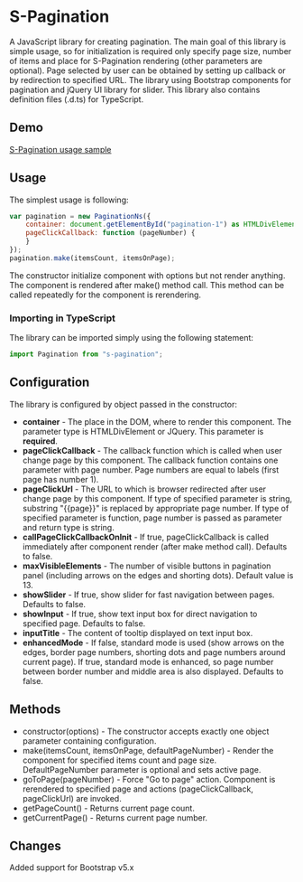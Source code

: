﻿# S-Pagination
A JavaScript library for creating pagination.
The main goal of this library is simple usage, so for initialization is required only specify page size, number of items and place for S-Pagination rendering (other parameters are optional).
Page selected by user can be obtained by setting up callback or by redirection to specified URL.
The library using Bootstrap components for pagination and jQuery UI library for slider.
This library also contains definition files (.d.ts) for TypeScript.

## Demo
[S-Pagination usage sample](https://scalesoft.github.io/s-pagination/)

## Usage
The simplest usage is following:

```JavaScript
var pagination = new PaginationNs({
    container: document.getElementById("pagination-1") as HTMLDivElement,
    pageClickCallback: function (pageNumber) {
    }
});
pagination.make(itemsCount, itemsOnPage);
```

The constructor initialize component with options but not render anything.
The component is rendered after make() method call. This method can be called repeatedly for the component is rerendering.

### Importing in TypeScript

The library can be imported simply using the following statement:

```TypeScript
import Pagination from "s-pagination";
```

## Configuration
The library is configured by object passed in the constructor:

* **container** - The place in the DOM, where to render this component. The parameter type is HTMLDivElement or JQuery. This parameter is **required**.
* **pageClickCallback** - The callback function which is called when user change page by this component. The callback function contains one parameter with page number. Page numbers are equal to labels (first page has number 1).
* **pageClickUrl** - The URL to which is browser redirected after user change page by this component. If type of specified parameter is string, substring "{{page}}" is replaced by appropriate page number. If type of specified parameter is function, page number is passed as parameter and return type is string.
* **callPageClickCallbackOnInit** - If true, pageClickCallback is called immediately after component render (after make method call). Defaults to false.
* **maxVisibleElements** - The number of visible buttons in pagination panel (including arrows on the edges and shorting dots). Default value is 13.
* **showSlider** - If true, show slider for fast navigation between pages. Defaults to false.
* **showInput** - If true, show text input box for direct navigation to specified page. Defaults to false.
* **inputTitle** - The content of tooltip displayed on text input box.
* **enhancedMode** - If false, standard mode is used (show arrows on the edges, border page numbers, shorting dots and page numbers around current page). If true, standard mode is enhanced, so page number between border number and middle area is also displayed. Defaults to false.

## Methods
* constructor(options) - The constructor accepts exactly one object parameter containing configuration.
* make(itemsCount, itemsOnPage, defaultPageNumber) - Render the component for specified items count and page size. DefaultPageNumber parameter is optional and sets active page.
* goToPage(pageNumber) - Force "Go to page" action. Component is rerendered to specified page and actions (pageClickCallback, pageClickUrl) are invoked.
* getPageCount() - Returns current page count.
* getCurrentPage() - Returns current page number.

## Changes
Added support for Bootstrap v5.x
